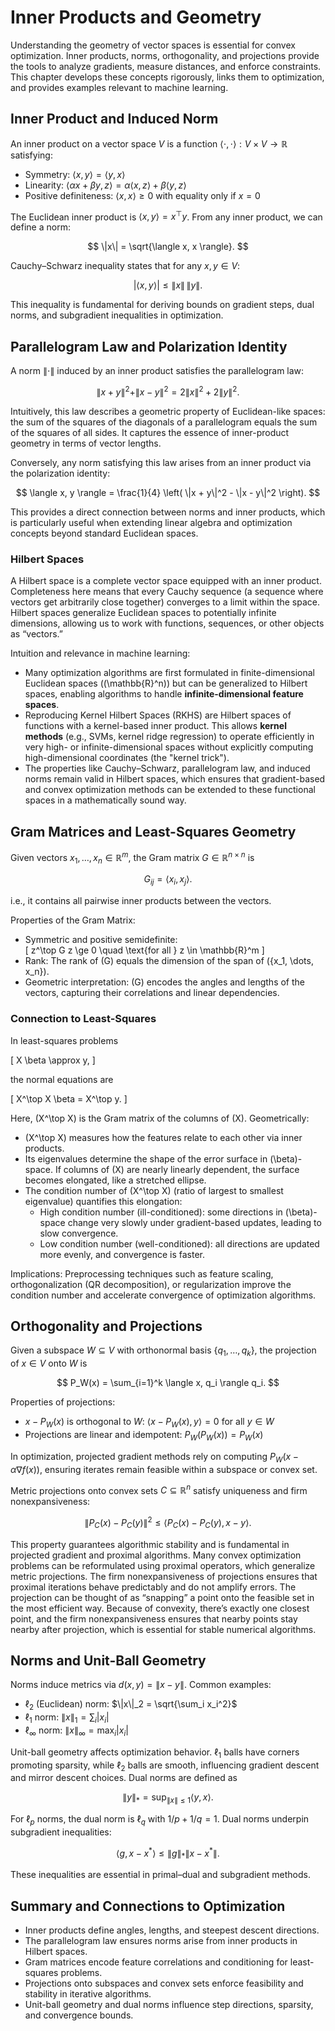 # Inner Products and Geometry

Understanding the geometry of vector spaces is essential for convex optimization. Inner products, norms, orthogonality, and projections provide the tools to analyze gradients, measure distances, and enforce constraints. This chapter develops these concepts rigorously, links them to optimization, and provides examples relevant to machine learning.

## Inner Product and Induced Norm

An inner product on a vector space $V$ is a function $\langle \cdot, \cdot \rangle : V \times V \to \mathbb{R}$ satisfying:

- Symmetry: $\langle x, y \rangle = \langle y, x \rangle$  
- Linearity: $\langle \alpha x + \beta y, z \rangle = \alpha \langle x, z \rangle + \beta \langle y, z \rangle$  
- Positive definiteness: $\langle x, x \rangle \ge 0$ with equality only if $x = 0$

The Euclidean inner product is $\langle x, y \rangle = x^\top y$. From any inner product, we can define a norm:

$$
\|x\| = \sqrt{\langle x, x \rangle}.
$$

Cauchy–Schwarz inequality states that for any $x, y \in V$:

$$
|\langle x, y \rangle| \le \|x\| \, \|y\|.
$$

This inequality is fundamental for deriving bounds on gradient steps, dual norms, and subgradient inequalities in optimization.

## Parallelogram Law and Polarization Identity

A norm $\|\cdot\|$ induced by an inner product satisfies the parallelogram law:

$$
\|x + y\|^2 + \|x - y\|^2 = 2\|x\|^2 + 2\|y\|^2.
$$

Intuitively, this law describes a geometric property of Euclidean-like spaces: the sum of the squares of the diagonals of a parallelogram equals the sum of the squares of all sides. It captures the essence of inner-product geometry in terms of vector lengths.


Conversely, any norm satisfying this law arises from an inner product via the polarization identity:

$$
\langle x, y \rangle = \frac{1}{4} \left( \|x + y\|^2 - \|x - y\|^2 \right).
$$

This provides a direct connection between norms and inner products, which is particularly useful when extending linear algebra and optimization concepts beyond standard Euclidean spaces.


### Hilbert Spaces
A Hilbert space is a complete vector space equipped with an inner product. Completeness here means that every Cauchy sequence (a sequence where vectors get arbitrarily close together) converges to a limit within the space. Hilbert spaces generalize Euclidean spaces to potentially infinite dimensions, allowing us to work with functions, sequences, or other objects as “vectors.”

Intuition and relevance in machine learning:

- Many optimization algorithms are first formulated in finite-dimensional Euclidean spaces (\(\mathbb{R}^n\)) but can be generalized to Hilbert spaces, enabling algorithms to handle **infinite-dimensional feature spaces**.
- Reproducing Kernel Hilbert Spaces (RKHS) are Hilbert spaces of functions with a kernel-based inner product. This allows **kernel methods** (e.g., SVMs, kernel ridge regression) to operate efficiently in very high- or infinite-dimensional spaces without explicitly computing high-dimensional coordinates (the "kernel trick").
- The properties like Cauchy–Schwarz, parallelogram law, and induced norms remain valid in Hilbert spaces, which ensures that gradient-based and convex optimization methods can be extended to these functional spaces in a mathematically sound way.



## Gram Matrices and Least-Squares Geometry

Given vectors $x_1, \dots, x_n \in \mathbb{R}^m$, the Gram matrix $G \in \mathbb{R}^{n \times n}$ is

$$
G_{ij} = \langle x_i, x_j \rangle.
$$

i.e., it contains all pairwise inner products between the vectors.  

Properties of the Gram Matrix:

- Symmetric and positive semidefinite:  
  \[
  z^\top G z \ge 0 \quad \text{for all } z \in \mathbb{R}^m
  \]  
- Rank: The rank of \(G\) equals the dimension of the span of \(\{x_1, \dots, x_n\}\).  
- Geometric interpretation: \(G\) encodes the angles and lengths of the vectors, capturing their correlations and linear dependencies.

### Connection to Least-Squares

In least-squares problems

\[
X \beta \approx y,
\]

the normal equations are

\[
X^\top X \beta = X^\top y.
\]

Here, \(X^\top X\) is the Gram matrix of the columns of \(X\). Geometrically:

- \(X^\top X\) measures how the features relate to each other via inner products.  
- Its eigenvalues determine the shape of the error surface in \(\beta\)-space. If columns of \(X\) are nearly linearly dependent, the surface becomes elongated, like a stretched ellipse.  
- The condition number of \(X^\top X\) (ratio of largest to smallest eigenvalue) quantifies this elongation:
  - High condition number (ill-conditioned): some directions in \(\beta\)-space change very slowly under gradient-based updates, leading to slow convergence.  
  - Low condition number (well-conditioned): all directions are updated more evenly, and convergence is faster.

Implications: Preprocessing techniques such as feature scaling, orthogonalization (QR decomposition), or regularization improve the condition number and accelerate convergence of optimization algorithms.

## Orthogonality and Projections

Given a subspace $W \subseteq V$ with orthonormal basis $\{q_1, \dots, q_k\}$, the projection of $x \in V$ onto $W$ is

$$
P_W(x) = \sum_{i=1}^k \langle x, q_i \rangle q_i.
$$

Properties of projections:

- $x - P_W(x)$ is orthogonal to $W$: $\langle x - P_W(x), y \rangle = 0$ for all $y \in W$  
- Projections are linear and idempotent: $P_W(P_W(x)) = P_W(x)$

In optimization, projected gradient methods rely on computing $P_W(x - \alpha \nabla f(x))$, ensuring iterates remain feasible within a subspace or convex set.

Metric projections onto convex sets $C \subseteq \mathbb{R}^n$ satisfy uniqueness and firm nonexpansiveness:

$$
\|P_C(x) - P_C(y)\|^2 \le \langle P_C(x) - P_C(y), x - y \rangle.
$$

This property guarantees algorithmic stability and is fundamental in projected gradient and proximal algorithms. Many convex optimization problems can be reformulated using proximal operators, which generalize metric projections. The firm nonexpansiveness of projections ensures that proximal iterations behave predictably and do not amplify errors. The projection can be thought of as “snapping” a point onto the feasible set in the most efficient way.  Because of convexity, there’s exactly one closest point, and the firm nonexpansiveness ensures that nearby points stay nearby after projection, which is essential for stable numerical algorithms.



## Norms and Unit-Ball Geometry

Norms induce metrics via $d(x, y) = \|x - y\|$. Common examples:

- $\ell_2$ (Euclidean) norm: $\|x\|_2 = \sqrt{\sum_i x_i^2}$  
- $\ell_1$ norm: $\|x\|_1 = \sum_i |x_i|$  
- $\ell_\infty$ norm: $\|x\|_\infty = \max_i |x_i|$

Unit-ball geometry affects optimization behavior. $\ell_1$ balls have corners promoting sparsity, while $\ell_2$ balls are smooth, influencing gradient descent and mirror descent choices. Dual norms are defined as

$$
\|y\|_* = \sup_{\|x\| \le 1} \langle y, x \rangle.
$$

For $\ell_p$ norms, the dual norm is $\ell_q$ with $1/p + 1/q = 1$. Dual norms underpin subgradient inequalities:

$$
\langle g, x - x^* \rangle \le \|g\|_* \|x - x^*\|.
$$

These inequalities are essential in primal–dual and subgradient methods.

## Summary and Connections to Optimization

- Inner products define angles, lengths, and steepest descent directions.  
- The parallelogram law ensures norms arise from inner products in Hilbert spaces.  
- Gram matrices encode feature correlations and conditioning for least-squares problems.  
- Projections onto subspaces and convex sets enforce feasibility and stability in iterative algorithms.  
- Unit-ball geometry and dual norms influence step directions, sparsity, and convergence bounds.

